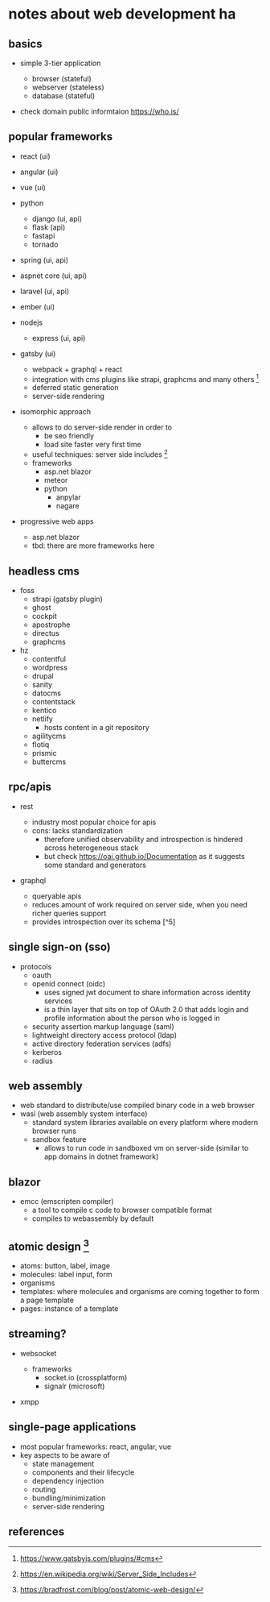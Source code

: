 # notes about web development ha

## basics

- simple 3-tier application
  - browser (stateful)
  - webserver (stateless)
  - database (stateful)

- check domain public informtaion https://who.is/


## popular frameworks

- react (ui)
- angular (ui)
- vue (ui)
- python
  - django (ui, api)
  - flask (api)
  - fastapi
  - tornado
- spring (ui, api)
- aspnet core (ui, api)
- laravel (ui, api)
- ember (ui)
- nodejs
  - express (ui, api)
- gatsby (ui)
  - webpack + graphql + react
  - integration with cms plugins like strapi, graphcms and many others [^1]
  - deferred static generation
  - server-side rendering 

- isomorphic approach
  - allows to do server-side render in order to
    - be seo friendly
    - load site faster very first time
  - useful techniques: server side includes [^3]
  - frameworks
    - asp.net blazor
    - meteor
    - python
      - anpylar
      - nagare

- progressive web apps
  - asp.net blazor
  - tbd: there are more frameworks here


## headless cms

- foss
  - strapi (gatsby plugin)
  - ghost
  - cockpit
  - apostrophe
  - directus
  - graphcms
- hz
  - contentful
  - wordpress
  - drupal
  - sanity
  - datocms
  - contentstack
  - kentico
  - netlify 
    - hosts content in a git repository
  - agilitycms
  - flotiq
  - prismic
  - buttercms


## rpc/apis

- rest
  - industry most popular choice for apis
  - cons: lacks standardization
    - therefore unified observability and introspection is hindered across heterogeneous stack
    - but check https://oai.github.io/Documentation as it suggests some standard and generators

- graphql
  - queryable apis
  - reduces amount of work required on server side, when you need richer queries support
  - provides introspection over its schema [^5]


## single sign-on (sso)

- protocols
  - oauth
  - openid connect (oidc)
    - uses signed jwt document to share information across identity services
    - is a thin layer that sits on top of OAuth 2.0 that adds login and profile information about the person who is logged in
  - security assertion markup language (saml)
  - lightweight directory access protocol (ldap)
  - active directory federation services (adfs)
  - kerberos
  - radius


## web assembly

- web standard to distribute/use compiled binary code in a web browser
- wasi (web assembly system interface)
  - standard system libraries available on every platform where modern browser runs
  - sandbox feature
    - allows to run code in sandboxed vm on server-side (similar to app domains in dotnet framework)


## blazor

- emcc (emscripten compiler)
  - a tool to compile c code to browser compatible format
  - compiles to webassembly by default


## atomic design [^2]

- atoms: button, label, image
- molecules: label input, form
- organisms
- templates: where molecules and organisms are coming together to form a page template
- pages: instance of a template


## streaming?

- websocket 
  - frameworks
    - socket.io (crossplatform)
    - signalr (microsoft)

- xmpp


## single-page applications

- most popular frameworks: react, angular, vue
- key aspects to be aware of
  - state management
  - components and their lifecycle
  - dependency injection
  - routing
  - bundling/minimization
  - server-side rendering


## references

[^1]: https://www.gatsbyjs.com/plugins/#cms
[^2]: https://bradfrost.com/blog/post/atomic-web-design/
[^3]: https://en.wikipedia.org/wiki/Server_Side_Includes
